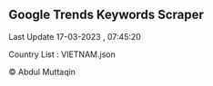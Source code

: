 

## Google Trends Keywords Scraper 
 
Last Update 17-03-2023 , 07:45:20

Country List :
VIETNAM.json



© Abdul Muttaqin 
